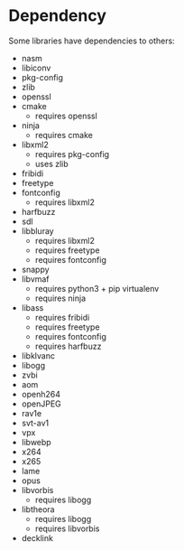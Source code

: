 # Dependency
Some libraries have dependencies to others:
- nasm
- libiconv
- pkg-config
- zlib
- openssl
- cmake
    - requires openssl
- ninja
    - requires cmake
- libxml2
    - requires pkg-config
    - uses zlib
- fribidi
- freetype
- fontconfig
    - requires libxml2
- harfbuzz
- sdl
- libbluray
    - requires libxml2
    - requires freetype
    - requires fontconfig
- snappy
- libvmaf
    - requires python3 + pip virtualenv
    - requires ninja
- libass
    - requires fribidi
    - requires freetype
    - requires fontconfig
    - requires harfbuzz
- libklvanc
- libogg
- zvbi
- aom
- openh264
- openJPEG
- rav1e
- svt-av1
- vpx
- libwebp
- x264
- x265
- lame
- opus
- libvorbis
    - requires libogg
- libtheora
    - requires libogg
    - requires libvorbis
- decklink
